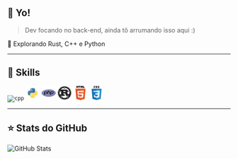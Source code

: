## 💚 Yo!</strong>

> Dev focando no back-end, ainda tô arrumando isso aqui :)

🔭 Explorando Rust, C++ e Python

---

## 🚀 Skills

<code><img height="32" src="https://cdn.iconscout.com/icon/free/png-512/cpp-programming-569564.png](https://cdn.iconscout.com/icon/free/png-512/free-c-4-226082.png?f=webp&w=256" alt="cpp"/></code>
<code><img height="32" src="https://raw.githubusercontent.com/github/explore/80688e429a7d4ef2fca1e82350fe8e3517d3494d/topics/python/python.png" alt="Python"/></code>
<code><img height="32" src="https://raw.githubusercontent.com/github/explore/80688e429a7d4ef2fca1e82350fe8e3517d3494d/topics/php/php.png" alt="Python"/></code>
<code><img height="32" src="https://raw.githubusercontent.com/github/explore/80688e429a7d4ef2fca1e82350fe8e3517d3494d/topics/rust/rust.png" alt="Rust"/></code>
<code><img height="32" src="https://raw.githubusercontent.com/github/explore/80688e429a7d4ef2fca1e82350fe8e3517d3494d/topics/html/html.png" alt="HTML5"/></code>
<code><img height="32" src="https://raw.githubusercontent.com/github/explore/80688e429a7d4ef2fca1e82350fe8e3517d3494d/topics/css/css.png" alt="CSS"/></code>

---

## ⭐ Stats do GitHub

![GitHub Stats](https://github-readme-stats.vercel.app/api?username=HadsonRamalho&show_icons=true&theme=vue-dark)
